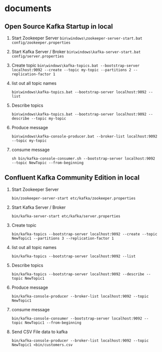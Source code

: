 # documents

## Open Source Kafka Startup in local ##

1. Start Zookeeper Server
``` bin\windows\zookeeper-server-start.bat config/zookeeper.properties ```

2. Start Kafka Server / Broker
``` bin\windows\kafka-server-start.bat config/server.properties ```

3. Create topic
  ``` bin\windows\kafka-topics.bat --bootstrap-server localhost:9092 --create --topic my-topic --partitions 2 --replication-factor 1 ```
4. list out all topic names

    ``` bin\windows\kafka-topics.bat --bootstrap-server localhost:9092 --list ```

5. Describe topics
  
    ``` bin\windows\kafka-topics.bat --bootstrap-server localhost:9092 --describe --topic my-topic ```

6. Produce message

    ```bin\windows\kafka-console-producer.bat --broker-list localhost:9092 --topic my-topic```


7. consume message

    ``` sh bin/kafka-console-consumer.sh --bootstrap-server localhost:9092 --topic NewTopic --from-beginning ```


## Confluent Kafka Community Edition in local ##

1. Start Zookeeper Server

    ```bin/zookeeper-server-start etc/kafka/zookeeper.properties```

2. Start Kafka Server / Broker

    ```bin/kafka-server-start etc/kafka/server.properties```

3. Create topic

    ```bin/kafka-topics --bootstrap-server localhost:9092 --create --topic NewTopic1 --partitions 3 --replication-factor 1```

4. list out all topic names

    ``` bin/kafka-topics --bootstrap-server localhost:9092 --list ```

5. Describe topics
  
    ``` bin/kafka-topics --bootstrap-server localhost:9092 --describe --topic NewTopic1 ```

6. Produce message

    ```bin/kafka-console-producer --broker-list localhost:9092 --topic NewTopic1```


7. consume message

    ```bin/kafka-console-consumer --bootstrap-server localhost:9092 --topic NewTopic1 --from-beginning ```
    
8. Send CSV File data to kafka    

   ```bin/kafka-console-producer --broker-list localhost:9092 --topic NewTopic1 <bin/customers.csv```
   
   
